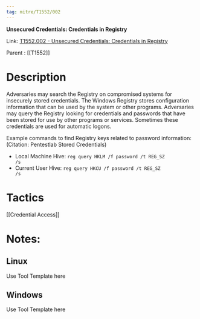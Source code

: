 ```yaml
---
tag: mitre/T1552/002
---
```


**Unsecured Credentials: Credentials in Registry**

Link: [T1552.002 - Unsecured Credentials: Credentials in Registry](https://attack.mitre.org/techniques/T1552/002)

Parent : [[T1552]]


# Description

Adversaries may search the Registry on compromised systems for insecurely stored credentials. The Windows Registry stores configuration information that can be used by the system or other programs. Adversaries may query the Registry looking for credentials and passwords that have been stored for use by other programs or services. Sometimes these credentials are used for automatic logons.

Example commands to find Registry keys related to password information: (Citation: Pentestlab Stored Credentials)

* Local Machine Hive: <code>reg query HKLM /f password /t REG_SZ /s</code>
* Current User Hive: <code>reg query HKCU /f password /t REG_SZ /s</code>

# Tactics


[[Credential Access]]


# Notes:

## Linux

Use Tool Template here

## Windows

Use Tool Template here